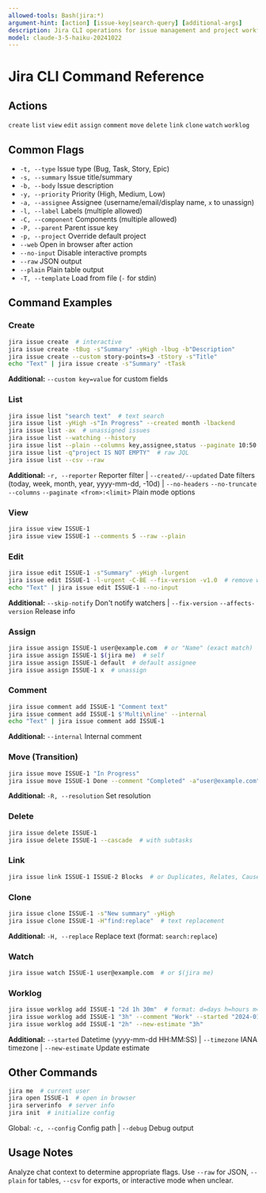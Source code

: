 ```yaml
---
allowed-tools: Bash(jira:*)
argument-hint: [action] [issue-key|search-query] [additional-args]
description: Jira CLI operations for issue management and project workflows
model: claude-3-5-haiku-20241022
---
```


# Jira CLI Command Reference

## Actions

`create` `list` `view` `edit` `assign` `comment` `move` `delete` `link` `clone` `watch` `worklog`

## Common Flags

- `-t, --type` Issue type (Bug, Task, Story, Epic)
- `-s, --summary` Issue title/summary
- `-b, --body` Issue description
- `-y, --priority` Priority (High, Medium, Low)
- `-a, --assignee` Assignee (username/email/display name, `x` to unassign)
- `-l, --label` Labels (multiple allowed)
- `-C, --component` Components (multiple allowed)
- `-P, --parent` Parent issue key
- `-p, --project` Override default project
- `--web` Open in browser after action
- `--no-input` Disable interactive prompts
- `--raw` JSON output
- `--plain` Plain table output
- `-T, --template` Load from file (`-` for stdin)

## Command Examples

### Create

```bash
jira issue create  # interactive
jira issue create -tBug -s"Summary" -yHigh -lbug -b"Description"
jira issue create --custom story-points=3 -tStory -s"Title"
echo "Text" | jira issue create -s"Summary" -tTask
```

**Additional:** `--custom key=value` for custom fields

### List

```bash
jira issue list "search text"  # text search
jira issue list -yHigh -s"In Progress" --created month -lbackend
jira issue list -ax  # unassigned issues
jira issue list --watching --history
jira issue list --plain --columns key,assignee,status --paginate 10:50
jira issue list -q"project IS NOT EMPTY"  # raw JQL
jira issue list --csv --raw
```

**Additional:** `-r, --reporter` Reporter filter | `--created/--updated` Date filters (today, week, month, year, yyyy-mm-dd, -10d) | `--no-headers` `--no-truncate` `--columns` `--paginate <from>:<limit>` Plain mode options

### View

```bash
jira issue view ISSUE-1
jira issue view ISSUE-1 --comments 5 --raw --plain
```

### Edit

```bash
jira issue edit ISSUE-1 -s"Summary" -yHigh -lurgent
jira issue edit ISSUE-1 -l-urgent -C-BE --fix-version -v1.0  # remove with minus prefix
echo "Text" | jira issue edit ISSUE-1 --no-input
```

**Additional:** `--skip-notify` Don't notify watchers | `--fix-version` `--affects-version` Release info

### Assign

```bash
jira issue assign ISSUE-1 user@example.com  # or "Name" (exact match)
jira issue assign ISSUE-1 $(jira me)  # self
jira issue assign ISSUE-1 default  # default assignee
jira issue assign ISSUE-1 x  # unassign
```

### Comment

```bash
jira issue comment add ISSUE-1 "Comment text"
jira issue comment add ISSUE-1 $'Multi\nline' --internal
echo "Text" | jira issue comment add ISSUE-1
```

**Additional:** `--internal` Internal comment

### Move (Transition)

```bash
jira issue move ISSUE-1 "In Progress"
jira issue move ISSUE-1 Done --comment "Completed" -a"user@example.com" -RFixed
```

**Additional:** `-R, --resolution` Set resolution

### Delete

```bash
jira issue delete ISSUE-1
jira issue delete ISSUE-1 --cascade  # with subtasks
```

### Link

```bash
jira issue link ISSUE-1 ISSUE-2 Blocks  # or Duplicates, Relates, Causes
```

### Clone

```bash
jira issue clone ISSUE-1 -s"New summary" -yHigh
jira issue clone ISSUE-1 -H"find:replace"  # text replacement
```

**Additional:** `-H, --replace` Replace text (format: `search:replace`)

### Watch

```bash
jira issue watch ISSUE-1 user@example.com  # or $(jira me)
```

### Worklog

```bash
jira issue worklog add ISSUE-1 "2d 1h 30m"  # format: d=days h=hours m=minutes
jira issue worklog add ISSUE-1 "3h" --comment "Work" --started "2024-01-15 09:30:00" --timezone "Australia/Brisbane"
jira issue worklog add ISSUE-1 "2h" --new-estimate "3h"
```

**Additional:** `--started` Datetime (yyyy-mm-dd HH:MM:SS) | `--timezone` IANA timezone | `--new-estimate` Update estimate

## Other Commands

```bash
jira me  # current user
jira open ISSUE-1  # open in browser
jira serverinfo  # server info
jira init  # initialize config
```

Global: `-c, --config` Config path | `--debug` Debug output

## Usage Notes

Analyze chat context to determine appropriate flags. Use `--raw` for JSON, `--plain` for tables, `--csv` for exports, or interactive mode when unclear.
